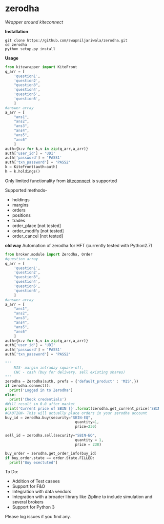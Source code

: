 # zerodha
*Wrapper around kiteconnect*

**Installation**
```
git clone https://github.com/swapniljariwala/zerodha.git
cd zerodha
python setup.py install
```
**Usage**
```python
from kitewrapper import KiteFront
q_arr = [
    'question1',
    'question2',
    "question3",
    'question4',
    'question5',
    'question6',
    ]
#answer array
a_arr = [
    "ans1",
    "ans2",
    "ans3",
    "ans4",
    "ans5",
    "ans6"
    ]
auth={k:v for k,v in zip(q_arr,a_arr)}
auth['user_id'] = 'UDI'
auth['password'] = 'PASS1'
auth['txn_password'] = 'PASS2'
k = KiteFront(auth=auth)
h = k.holdings()
```
Only limited functionality from [kiteconnect](https://kite.trade/docs/pykiteconnect/) is supported

Supported methods-
* holdings
* margins
* orders
* positions
* trades
* order_place [not tested]
* order_modify [not tested]
* order_cancel [not tested]

**old way** Automation of zerodha for HFT (currently tested with Python2.7)
```python
from broker.module import Zerodha, Order
#question array
q_arr = [
    'question1',
    'question2',
    "question3",
    'question4',
    'question5',
    'question6',
    ]
#answer array
a_arr = [
    "ans1",
    "ans2",
    "ans3",
    "ans4",
    "ans5",
    "ans6"
    ]
auth={k:v for k,v in zip(q_arr,a_arr)}
auth['user_id'] = 'UDI'
auth['password'] = 'PASS1'
auth['txn_password'] = 'PASS2'

"""
    MIS- margin intraday square-off, 
    CNC - cash (buy for delivery, sell existing shares)
"""
zerodha = Zerodha(auth, prefs = {'default_product' : 'MIS',})
if zerodha.connect():
  print('Logged in to Zerodha')
else:
  print('Check credentials')
#Will result in 0.0 after market
print('Current price of SBIN {}'.format(zerodha.get_current_price('SBIN')))
#CAUTION- This will actually place orders in your zerodha account
buy_id = zerodha.buy(security="SBIN-EQ",
                                quantity=1,
                                price=230)

sell_id = zerodha.sell(security="SBIN-EQ",
                                quantity = 1,
                                price = 230)

buy_order = zerodha.get_order_info(buy_id)
if buy_order.state == order.State.FILLED:
  print("Buy exectuted")
```

To Do:
- Addition of Test casees
- Support for F&O
- Integration with data vendors
- Integration with a broader library like Zipline to include simulation and several brokers
- Support for Python 3

Please log issues  if you find any.

